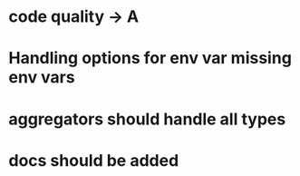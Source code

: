 # code quality -> A
# Handling options for env var missing env vars
# aggregators should handle all types
# docs should be added
